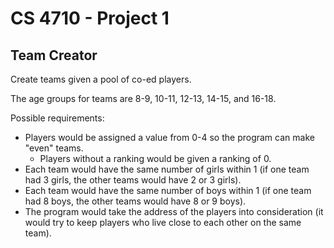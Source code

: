 CS 4710 - Project 1
===================

Team Creator
------------

Create teams given a pool of co-ed players.


The age groups for teams are 8-9, 10-11, 12-13, 14-15, and 16-18.

Possible requirements:
- Players would be assigned a value from 0-4 so the program can make "even" teams.
  - Players without a ranking would be given a ranking of 0.
- Each team would have the same number of girls within 1 (if one team had 3 girls, the other teams would have 2 or 3 girls).
- Each team would have the same number of boys within 1 (if one team had 8 boys, the other teams would have 8 or 9 boys).
- The program would take the address of the players into consideration (it would try to keep players who live close to each other on the same team).
